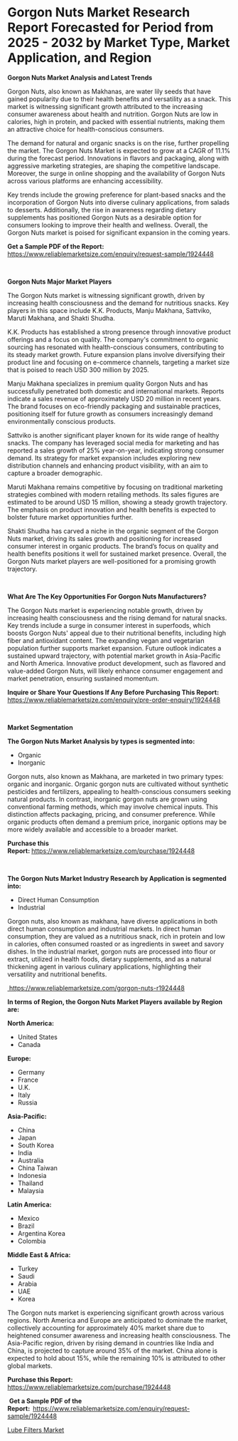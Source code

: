 <p><h1>Gorgon Nuts Market Research Report Forecasted for Period from 2025 -  2032 by Market Type, Market Application, and Region</h1></p><p><strong>Gorgon Nuts Market Analysis and Latest Trends</strong></p>
<p><p>Gorgon Nuts, also known as Makhanas, are water lily seeds that have gained popularity due to their health benefits and versatility as a snack. This market is witnessing significant growth attributed to the increasing consumer awareness about health and nutrition. Gorgon Nuts are low in calories, high in protein, and packed with essential nutrients, making them an attractive choice for health-conscious consumers. </p><p>The demand for natural and organic snacks is on the rise, further propelling the market. The Gorgon Nuts Market is expected to grow at a CAGR of 11.1% during the forecast period. Innovations in flavors and packaging, along with aggressive marketing strategies, are shaping the competitive landscape. Moreover, the surge in online shopping and the availability of Gorgon Nuts across various platforms are enhancing accessibility. </p><p>Key trends include the growing preference for plant-based snacks and the incorporation of Gorgon Nuts into diverse culinary applications, from salads to desserts. Additionally, the rise in awareness regarding dietary supplements has positioned Gorgon Nuts as a desirable option for consumers looking to improve their health and wellness. Overall, the Gorgon Nuts market is poised for significant expansion in the coming years.</p></p>
<p><strong>Get a Sample PDF of the Report:&nbsp;</strong> <a href="https://www.reliablemarketsize.com/enquiry/request-sample/1924448?utm_campaign=1991&utm_medium=2&utm_source=Github&utm_content=ia&utm_term=14012025&utm_id=gorgon-nuts">https://www.reliablemarketsize.com/enquiry/request-sample/1924448</a></p>
<p>&nbsp;</p>
<p><strong>Gorgon Nuts Major Market Players</strong></p>
<p><p>The Gorgon Nuts market is witnessing significant growth, driven by increasing health consciousness and the demand for nutritious snacks. Key players in this space include K.K. Products, Manju Makhana, Sattviko, Maruti Makhana, and Shakti Shudha.</p><p>K.K. Products has established a strong presence through innovative product offerings and a focus on quality. The company's commitment to organic sourcing has resonated with health-conscious consumers, contributing to its steady market growth. Future expansion plans involve diversifying their product line and focusing on e-commerce channels, targeting a market size that is poised to reach USD 300 million by 2025.</p><p>Manju Makhana specializes in premium quality Gorgon Nuts and has successfully penetrated both domestic and international markets. Reports indicate a sales revenue of approximately USD 20 million in recent years. The brand focuses on eco-friendly packaging and sustainable practices, positioning itself for future growth as consumers increasingly demand environmentally conscious products.</p><p>Sattviko is another significant player known for its wide range of healthy snacks. The company has leveraged social media for marketing and has reported a sales growth of 25% year-on-year, indicating strong consumer demand. Its strategy for market expansion includes exploring new distribution channels and enhancing product visibility, with an aim to capture a broader demographic.</p><p>Maruti Makhana remains competitive by focusing on traditional marketing strategies combined with modern retailing methods. Its sales figures are estimated to be around USD 15 million, showing a steady growth trajectory. The emphasis on product innovation and health benefits is expected to bolster future market opportunities further.</p><p>Shakti Shudha has carved a niche in the organic segment of the Gorgon Nuts market, driving its sales growth and positioning for increased consumer interest in organic products. The brand’s focus on quality and health benefits positions it well for sustained market presence. Overall, the Gorgon Nuts market players are well-positioned for a promising growth trajectory.</p></p>
<p>&nbsp;</p>
<p><strong>What Are The Key Opportunities For Gorgon Nuts Manufacturers?</strong></p>
<p><p>The Gorgon Nuts market is experiencing notable growth, driven by increasing health consciousness and the rising demand for natural snacks. Key trends include a surge in consumer interest in superfoods, which boosts Gorgon Nuts' appeal due to their nutritional benefits, including high fiber and antioxidant content. The expanding vegan and vegetarian population further supports market expansion. Future outlook indicates a sustained upward trajectory, with potential market growth in Asia-Pacific and North America. Innovative product development, such as flavored and value-added Gorgon Nuts, will likely enhance consumer engagement and market penetration, ensuring sustained momentum.</p></p>
<p><strong>Inquire or Share Your Questions If Any Before Purchasing This Report:</strong> <a href="https://www.reliablemarketsize.com/enquiry/pre-order-enquiry/1924448?utm_campaign=1991&utm_medium=2&utm_source=Github&utm_content=ia&utm_term=14012025&utm_id=gorgon-nuts">https://www.reliablemarketsize.com/enquiry/pre-order-enquiry/1924448</a></p>
<p>&nbsp;</p>
<p><strong>Market Segmentation</strong></p>
<p><strong>The Gorgon Nuts Market Analysis by types is segmented into:</strong></p>
<p><ul><li>Organic</li><li>Inorganic</li></ul></p>
<p><p>Gorgon nuts, also known as Makhana, are marketed in two primary types: organic and inorganic. Organic gorgon nuts are cultivated without synthetic pesticides and fertilizers, appealing to health-conscious consumers seeking natural products. In contrast, inorganic gorgon nuts are grown using conventional farming methods, which may involve chemical inputs. This distinction affects packaging, pricing, and consumer preference. While organic products often demand a premium price, inorganic options may be more widely available and accessible to a broader market.</p></p>
<p><strong>Purchase this Report:&nbsp;</strong><a href="https://www.reliablemarketsize.com/purchase/1924448?utm_campaign=1991&utm_medium=2&utm_source=Github&utm_content=ia&utm_term=14012025&utm_id=gorgon-nuts">https://www.reliablemarketsize.com/purchase/1924448</a></p>
<p>&nbsp;</p>
<p><strong>The Gorgon Nuts Market Industry Research by Application is segmented into:</strong></p>
<p><ul><li>Direct Human Consumption</li><li>Industrial</li></ul></p>
<p><p>Gorgon nuts, also known as makhana, have diverse applications in both direct human consumption and industrial markets. In direct human consumption, they are valued as a nutritious snack, rich in protein and low in calories, often consumed roasted or as ingredients in sweet and savory dishes. In the industrial market, gorgon nuts are processed into flour or extract, utilized in health foods, dietary supplements, and as a natural thickening agent in various culinary applications, highlighting their versatility and nutritional benefits.</p></p>
<p><a href="https://www.reliablemarketsize.com/gorgon-nuts-r1924448?utm_campaign=1991&utm_medium=2&utm_source=Github&utm_content=ia&utm_term=14012025&utm_id=gorgon-nuts">&nbsp;https://www.reliablemarketsize.com/gorgon-nuts-r1924448</a></p>
<p><strong>In terms of Region, the Gorgon Nuts Market Players available by Region are:</strong></p>
<p>
    <p> <strong> North America: </strong>
        <ul>
            <li>United States</li>
            <li>Canada</li>
        </ul>
        </p> 
    <p> <strong> Europe: </strong>
        <ul>
            <li>Germany</li>
            <li>France</li>
            <li>U.K.</li>
            <li>Italy</li>
            <li>Russia</li>
        </ul>
        </p> 
    <p> <strong> Asia-Pacific: </strong>
        <ul>
            <li>China</li>
            <li>Japan</li>
            <li>South Korea</li>
            <li>India</li>
            <li>Australia</li>
            <li>China Taiwan</li>
            <li>Indonesia</li>
            <li>Thailand</li>
            <li>Malaysia</li>
        </ul>
        </p> 
    <p> <strong> Latin America: </strong>
        <ul>
            <li>Mexico</li>
            <li>Brazil</li>
            <li>Argentina Korea</li>
            <li>Colombia</li>
        </ul>
        </p> 
    <p> <strong> Middle East & Africa: </strong>
        <ul>
            <li>Turkey</li>
            <li>Saudi</li>
            <li>Arabia</li>
            <li>UAE</li>
            <li>Korea</li>
        </ul>
    </p>
    </p>
<p><p>The Gorgon nuts market is experiencing significant growth across various regions. North America and Europe are anticipated to dominate the market, collectively accounting for approximately 40% market share due to heightened consumer awareness and increasing health consciousness. The Asia-Pacific region, driven by rising demand in countries like India and China, is projected to capture around 35% of the market. China alone is expected to hold about 15%, while the remaining 10% is attributed to other global markets.</p></p>
<p><strong>Purchase this Report: </strong><a href="https://www.reliablemarketsize.com/purchase/1924448?utm_campaign=1991&utm_medium=2&utm_source=Github&utm_content=ia&utm_term=14012025&utm_id=gorgon-nuts">https://www.reliablemarketsize.com/purchase/1924448</a></p>
<p>&nbsp;<strong>Get a Sample PDF of the Report:&nbsp;&nbsp;</strong><a href="https://www.reliablemarketsize.com/enquiry/request-sample/1924448?utm_campaign=1991&utm_medium=2&utm_source=Github&utm_content=ia&utm_term=14012025&utm_id=gorgon-nuts">https://www.reliablemarketsize.com/enquiry/request-sample/1924448</a></p>
<p><strong></strong></p>
<p><p><a href="https://github.com/YashRP12/Market-Research-Report-List-6/blob/main/lube-filters-market.md?utm_campaign=1991&utm_medium=2&utm_source=Github&utm_content=ia&utm_term=14012025&utm_id=gorgon-nuts">Lube Filters Market</a></p></p>